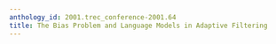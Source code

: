 ```yaml
---
anthology_id: 2001.trec_conference-2001.64
title: The Bias Problem and Language Models in Adaptive Filtering
---
```

